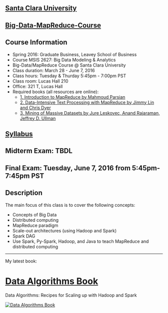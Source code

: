 [Santa Clara University](http://scu.edu/)
-----------------------------------------

[Big-Data-MapReduce-Course](https://www.scu.edu/business/ms-information-systems/curriculum/msis-courses/)
----------------------------

Course Information
------------------
* Spring 2016: Graduate Business, Leavey School of Business
* Course MSIS 2627: Big Data Modeling & Analytics
* Big-Data/MapReduce Course @ Santa Clara University
* Class duration: March 28 - June 7, 2016
* Class hours: Tuesday & Thurday 5:45pm - 7:00pm PST
* Class room: Lucas Hall 210 
* Office: 321 T, Lucas Hall
* Required books (all resources are online):
	* [1. Introduction to MapReduce by Mahmoud Parsian](http://mapreduce4hackers.com/docs/Introduction-to-MapReduce.pdf)
	* [2. Data-Intensive Text Processing with MapReduce by Jimmy Lin and Chris Dyer](https://lintool.github.io/MapReduceAlgorithms/ed1n/MapReduce-algorithms.pdf)
	* [3. Mining of Massive Datasets by Jure Leskovec, Anand Rajaraman, Jeffrey D. Ullman](http://infolab.stanford.edu/~ullman/mmds/book.pdf)

[Syllabus](./syllabus/Spring-2016/)
------------------------------------

Midterm Exam: TBDL
------------------

Final Exam: Tuesday, June 7, 2016 from 5:45pm-7:45pm PST
--------------------------------------------------------

Description
-----------
The main focus of this class is to cover the following concepts:
* Concepts of Big Data
* Distributed computing
* MapReduce paradigm
* Scale-out architectures (using Hadoop and Spark)
* Spark DAG
* Use Spark, Py-Spark, Hadoop, and Java to teach MapReduce and distributed computing

---------------------------

My latest book:

[Data Algorithms Book](http://shop.oreilly.com/product/0636920033950.do)
======================
Data Algorithms: Recipes for Scaling up with Hadoop and Spark


[![Data Algorithms Book](https://github.com/mahmoudparsian/data-algorithms-book/blob/master/misc/data_algorithms_image.jpg)](http://shop.oreilly.com/product/0636920033950.do)

